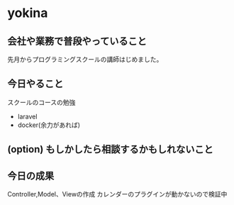 # yokina

## 会社や業務で普段やっていること
先月からプログラミングスクールの講師はじめました。

## 今日やること

スクールのコースの勉強

- laravel
- docker(余力があれば)

## (option) もしかしたら相談するかもしれないこと

## 今日の成果

Controller,Model、Viewの作成
カレンダーのプラグインが動かないので検証中

